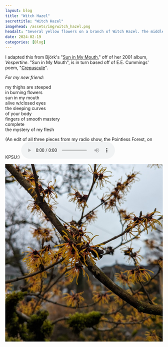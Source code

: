 ```yaml
---
layout: blog
title: "Witch Hazel"
secrettitle: "Witch Hazel"
imagehead: /assets/img/witch_hazel.png
headalt: "Several yellow flowers on a branch of Witch Hazel. The middle flower is the only one in-focus."
date: 2024-02-19
categories: [Blog]
---
```

I adapted this from Björk's "<a href="https://www.youtube.com/watch?v=UhYZXhYIZ3Q">Sun in My Mouth</a>," off of her 2001 album, _Vespertine_. "Sun in My Mouth", is in turn based off of E.E. Cummings' poem, "<a href="https://poets.org/poem/crepuscule">Crepuscule</a>".  
  
_For my new friend:_  
  
my thighs are steeped  
in burning flowers  
sun in my mouth  
alive w/closed eyes  
the sleeping curves  
of your body  
fingers of smooth mastery  
complete  
the mystery of my flesh  

(An edit of all three pieces from my radio show, the Pointless Forest, on KPSU:)
<audio controls>
  <source src="/assets/audio/cummingsbjorkkline.ogg" type="audio/ogg">
  <source src="/assets/audio/cummingsbjorkkline.mp3" type="audio/mpeg">
Your browser does not support the audio element.
</audio>

<img src="/assets/img/witch_hazel_big.png" alt="Clumps of yellow flowers on branches of criss-crossing Witch Hazel." width="790">